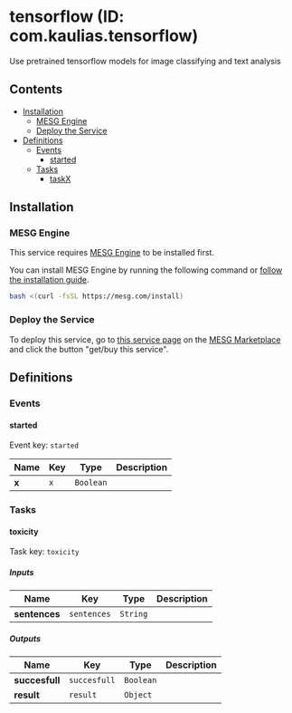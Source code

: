 # tensorflow (ID: com.kaulias.tensorflow)

Use pretrained tensorflow models for image classifying and text analysis

## Contents

- [Installation](#Installation)
  - [MESG Engine](#MESG-Engine)
  - [Deploy the Service](#Service)
- [Definitions](#Definitions)
  - [Events](#Events)
    - [started](#started)
  - [Tasks](#Tasks)
    - [taskX](#taskX)

## Installation

### MESG Engine

This service requires [MESG Engine](https://github.com/mesg-foundation/engine) to be installed first.

You can install MESG Engine by running the following command or [follow the installation guide](https://docs.mesg.com/guide/start-here/installation.html).

```bash
bash <(curl -fsSL https://mesg.com/install)
```

### Deploy the Service

To deploy this service, go to [this service page](https://marketplace.mesg.com/services/myservice) on the [MESG Marketplace](https://marketplace.mesg.com) and click the button "get/buy this service".

## Definitions

### Events

<h4 id="started">started</h4>

Event key: `started`



| **Name** | **Key** | **Type** | **Description** |
| --- | --- | --- | --- |
| **x** | `x` | `Boolean` |  |

### Tasks

<h4 id="taskX">toxicity</h4>

Task key: `toxicity`



##### Inputs

| **Name** | **Key** | **Type** | **Description** |
| --- | --- | --- | --- |
| **sentences** | `sentences` | `String` |  |
  
##### Outputs

| **Name** | **Key** | **Type** | **Description** |
| --- | --- | --- | --- |
| **succesfull** | `succesfull` | `Boolean` |  |
| **result** | `result` | `Object` |  |

